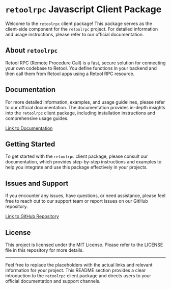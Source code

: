 # `retoolrpc` Javascript Client Package

Welcome to the `retoolrpc` client package! This package serves as the client-side component for the `retoolrpc` project. For detailed information and usage instructions, please refer to our official documentation.

## About `retoolrpc`

Retool RPC (Remote Procedure Call) is a fast, secure solution for connecting your own codebase to Retool. You define functions in your backend and then call them from Retool apps using a Retool RPC resource.

## Documentation

For more detailed information, examples, and usage guidelines, please refer to our official documentation. The documentation provides in-depth insights into the `retoolrpc` client package, including installation instructions and comprehensive usage guides.

[Link to Documentation](https://docs.retool.com/retool-rpc)

## Getting Started

To get started with the `retoolrpc` client package, please consult our documentation, which provides step-by-step instructions and examples to help you integrate and use this package effectively in your projects.

## Issues and Support

If you encounter any issues, have questions, or need assistance, please feel free to reach out to our support team or report issues on our GitHub repository.

[Link to GitHub Repository](https://github.com/tryretool/retoolrpc)

## License

This project is licensed under the MIT License. Please refer to the LICENSE file in this repository for more details.

---

Feel free to replace the placeholders with the actual links and relevant information for your project. This README section provides a clear introduction to the `retoolrpc` client package and directs users to your official documentation and support channels.
